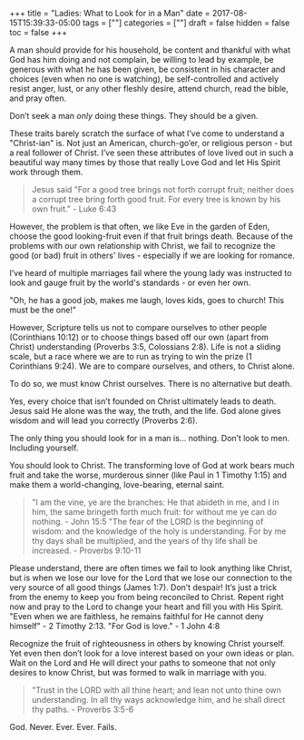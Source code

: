 +++
title = "Ladies: What to Look for in a Man"
date = 2017-08-15T15:39:33-05:00
tags = [""]
categories = [""]
draft = false
hidden = false
toc = false
+++

A man should provide for his household, be content and thankful with what God has him doing and not complain, be willing to lead by example, be generous with what he has been given, be consistent in his character and choices (even when no one is watching), be self-controlled and actively resist anger, lust, or any other fleshly desire, attend church, read the bible, and pray often.

<!--more-->

Don’t seek a man *only* doing these things. They should be a given.

These traits barely scratch the surface of what I’ve come to understand a "Christ-ian" is. Not just an American, church-go’er, or religious person - but a real follower of Christ. I’ve seen these attributes of love lived out in such a beautiful way many times by those that really Love God and let His Spirit work through them.

> Jesus said "For a good tree brings not forth corrupt fruit; neither does a corrupt tree bring forth good fruit. For every tree is known by his own fruit." - Luke 6:43

However, the problem is that often, we like Eve in the garden of Eden, choose the good looking-fruit even if that fruit brings death. Because of the problems with our own relationship with Christ, we fail to recognize the good (or bad) fruit in others' lives - especially if we are looking for romance.

I’ve heard of multiple marriages fail where the young lady was instructed to look and gauge fruit by the world's standards - or even her own.

"Oh, he has a good job, makes me laugh, loves kids, goes to church! This must be the one!"

However, Scripture tells us not to compare ourselves to other people (Corinthians 10:12) or to choose things based off our own (apart from Christ) understanding (Proverbs 3:5, Colossians 2:8). Life is not a sliding scale, but a race where we are to run as trying to win the prize (1 Corinthians 9:24). We are to compare ourselves, and others, to Christ alone.

To do so, we must know Christ ourselves. There is no alternative but death.

Yes, every choice that isn’t founded on Christ ultimately leads to death. Jesus said He alone was the way, the truth, and the life. God alone gives wisdom and will lead you correctly (Proverbs 2:6).

The only thing you should look for in a man is... nothing. Don’t look to men. Including yourself.

You should look to Christ. The transforming love of God at work bears much fruit and take the worse, murderous sinner (like Paul in 1 Timothy 1:15) and make them a world-changing, love-bearing, eternal saint.

> "I am the vine, ye are the branches: He that abideth in me, and I in him, the same bringeth forth much fruit: for without me ye can do nothing. - John 15:5
"The fear of the LORD is the beginning of wisdom: and the knowledge of the holy is understanding. For by me thy days shall be multiplied, and the years of thy life shall be increased. - Proverbs 9:10-11

Please understand, there are often times we fail to look anything like Christ, but is when we lose our love for the Lord that we lose our connection to the very source of all good things (James 1:7). Don’t despair! It’s just a trick from the enemy to keep you from being reconciled to Christ. Repent right now and pray to the Lord to change your heart and fill you with His Spirit. "Even when we are faithless, he remains faithful for He cannot deny himself" - 2 Timothy 2:13. "For God is love." - 1 John 4:8

Recognize the fruit of righteousness in others by knowing Christ yourself. Yet even then don’t look for a love interest based on your own ideas or plan. Wait on the Lord and He will direct your paths to someone that not only desires to know Christ, but was formed to walk in marriage with you.

> "Trust in the LORD with all thine heart; and lean not unto thine own understanding. In all thy ways acknowledge him, and he shall direct thy paths. - Proverbs 3:5-6

God. Never. Ever. Ever. Fails.
